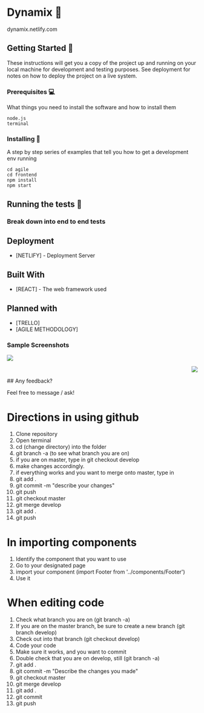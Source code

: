# Dynamix :tada:
dynamix.netlify.com

## Getting Started :school_satchel:

These instructions will get you a copy of the project up and running on your local machine for development and testing purposes. See deployment for notes on how to deploy the project on a live system.

### Prerequisites :computer:

What things you need to install the software and how to install them

```
node.js
terminal 
```

### Installing :electric_plug:

A step by step series of examples that tell you how to get a development env running

```
cd agile 
cd frontend
npm install
npm start
```

## Running the tests :flashlight:


### Break down into end to end tests


## Deployment

* [NETLIFY] - Deployment Server

## Built With

* [REACT] - The web framework used

## Planned with 

* [TRELLO]
* [AGILE METHODOLOGY] 

### Sample Screenshots
<p align="left">
 <img target="_blank" src="https://www.dropbox.com/s/a59rekkfc0memlq/Screen%20Shot%202020-04-05%20at%2014.42.27.png?raw=1" /> 
</p>
<p align="right">
<img src="https://www.dropbox.com/s/6zg33fq81cbnk4e/Screen%20Shot%202020-04-05%20at%2014.42.34.png?raw=1" />
</p>
## Any feedback? 

Feel free to message / ask! 

# Directions in using github
1. Clone repository 
2. Open terminal
3. cd (change directory) into the folder
4. git branch -a (to see what branch you are on)
5. if you are on master, type in git checkout develop
6. make changes accordingly. 
7. if everything works and you want to merge onto master, type in 
8. git add .
9. git commit -m "describe your changes"
10. git push 
11. git checkout master
12. git merge develop
13. git add .
14. git push 

# In importing components
1. Identify the component that you want to use 
2. Go to your designated page
3. import your component (import Footer from '../components/Footer') 
4. Use it 


# When editing code
1. Check what branch you are on (git branch -a) 
2. If you are on the master branch, be sure to create a new branch (git branch develop)
3. Check out into that branch (git checkout develop) 
4. Code your code
5. Make sure it works, and you want to commit
6. Double check that you are on develop, still (git branch -a) 
7. git add .
8. git commit -m "Describe the changes you made"
9. git checkout master
10. git merge develop
11. git add .
12. git commit 
13. git push 

